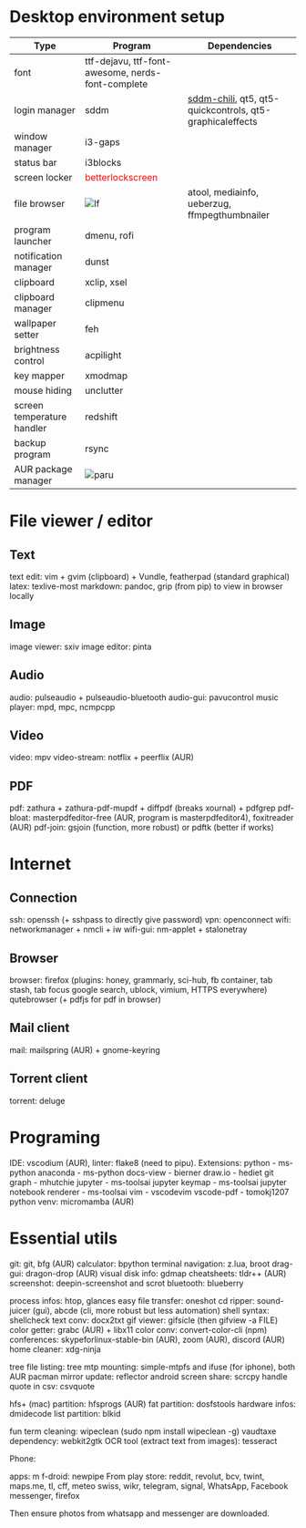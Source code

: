# Desktop environment setup

| Type                       | Program             | Dependencies                                  |
|----------------------------|---------------------|-----------------------------------------------|
| font                       | ttf-dejavu, ttf-font-awesome, nerds-font-complete                   |
| login manager              | sddm                | [sddm-chili](https://github.com/MarianArlt/sddm-chili), qt5, qt5-quickcontrols, qt5-graphicaleffects |
| window manager             | i3-gaps             |                                               |
| status bar                 | i3blocks            |                                               |
| screen locker              | <span style="color:red">betterlockscreen</span> | |
| file browser               | ![lf](#f03c15)      | atool, mediainfo, ueberzug, ffmpegthumbnailer |
| program launcher           | dmenu, rofi         |                                               |
| notification manager       | dunst               |                                               |
| clipboard                  | xclip, xsel         |                                               |
| clipboard manager          | clipmenu            |                                               |
| wallpaper setter           | feh                 |                                               |
| brightness control         | acpilight           |                                               |
| key mapper                 | xmodmap             |                                               |
| mouse hiding               | unclutter           |                                               |
| screen temperature handler | redshift            |                                               |
| backup program             | rsync               |                                               |
| AUR package manager        | ![paru](#c5f015)    |                                               |

# File viewer / editor
## Text
text edit:		vim + gvim (clipboard) + Vundle, featherpad (standard graphical)
latex:				texlive-most
markdown:			pandoc, grip (from pip) to view in browser locally

## Image
image viewer: sxiv
image editor: pinta

## Audio
audio:				pulseaudio + pulseaudio-bluetooth
audio-gui:		pavucontrol
music player: mpd, mpc, ncmpcpp

## Video
video:				mpv
video-stream: notflix + peerflix (AUR)

## PDF
pdf:					zathura + zathura-pdf-mupdf + diffpdf (breaks xournal) + pdfgrep
pdf-bloat:		masterpdfeditor-free (AUR, program is masterpdfeditor4), foxitreader (AUR)
pdf-join:			gsjoin (function, more robust) or pdftk (better if works)

# Internet
## Connection
ssh:					openssh (+ sshpass to directly give password)
vpn:					openconnect
wifi:					networkmanager + nmcli + iw
wifi-gui:			nm-applet + stalonetray

## Browser
browser:			firefox (plugins: honey, grammarly, sci-hub, fb container, tab stash, tab focus google search,
							ublock, vimium, HTTPS everywhere)
							qutebrowser (+ pdfjs for pdf in browser)

## Mail client
mail:					mailspring (AUR) + gnome-keyring

## Torrent client
torrent:			deluge

# Programing
IDE:					vscodium (AUR), linter: flake8 (need to pipu). Extensions:
							python - ms-python
							anaconda - ms-python
							docs-view - bierner
							draw.io - hediet
							git graph - mhutchie
							jupyter - ms-toolsai
							jupyter keymap - ms-toolsai
							jupyter notebook renderer - ms-toolsai
							vim - vscodevim
							vscode-pdf - tomokj1207
python venv:	micromamba (AUR)

# Essential utils
git:					git, bfg (AUR)
calculator:		bpython
terminal navigation:	z.lua, broot
drag-gui:			dragon-drop (AUR)
visual disk info:			gdmap
cheatsheets:					tldr++ (AUR)
screenshot:		deepin-screenshot and scrot
bluetooth:		blueberry

process infos:				htop, glances
easy file transfer:		oneshot
cd ripper:		sound-juicer (gui), abcde (cli, more robust but less automation)
shell syntax: shellcheck
text conv:		docx2txt
gif viewer:		gifsicle (then gifview -a FILE)
color getter: grabc (AUR) + libx11
color conv:		convert-color-cli (npm)
conferences:	skypeforlinux-stable-bin (AUR), zoom (AUR), discord (AUR)
home cleaner:	xdg-ninja

tree file listing:		tree
mtp mounting:					simple-mtpfs and ifuse (for iphone), both AUR
pacman mirror update:	reflector
android screen share: scrcpy
handle quote in csv:	csvquote

hfs+ (mac) partition:	hfsprogs (AUR)
fat partition:				dosfstools
hardware infos:				dmidecode
list partition:				blkid

fun term cleaning:		wipeclean (sudo npm install wipeclean -g)
vaudtaxe dependency:	webkit2gtk
OCR tool (extract text from images): tesseract

Phone:

apps:
m f-droid: newpipe
From play store: reddit, revolut, bcv, twint, maps.me, tl, cff, meteo swiss, wikr, telegram, signal, WhatsApp, Facebook messenger, firefox

Then ensure photos from whatsapp and messenger are downloaded.
